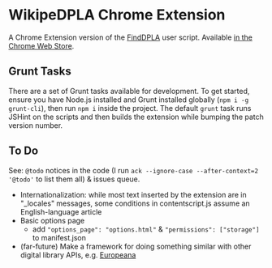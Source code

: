 # WikipeDPLA Chrome Extension

A Chrome Extension version of the [FindDPLA](https://en.wikipedia.org/wiki/Wikipedia:TWL/FindDPLA) user script. Available [in the Chrome Web Store](https://chrome.google.com/webstore/detail/wikipedpla/jeblaajgenlcpcfhmgdhdeehjfbfhmml).

## Grunt Tasks

There are a set of Grunt tasks available for development. To get started, ensure you have Node.js installed and Grunt installed globally (`npm i -g grunt-cli`), then run `npm i` inside the project. The default `grunt` task runs JSHint on the scripts and then builds the extension while bumping the patch version number.

## To Do

See: `@todo` notices in the code (I run `ack --ignore-case --after-context=2 '@todo'` to list them all) & issues queue.

- Internationalization: while most text inserted by the extension are in "_locales" messages, some conditions in contentscript.js assume an English-language article
- Basic options page
    + add `"options_page": "options.html"` & `"permissions": ["storage"]` to manifest.json
- (far-future) Make a framework for doing something similar with other digital library APIs, e.g. [Europeana](http://labs.europeana.eu/api/)
